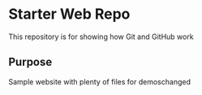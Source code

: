 # Starter Web Repo

This repository is for showing how Git and GitHub work

## Purpose

Sample website with plenty of files for demoschanged

